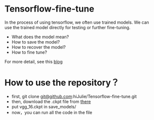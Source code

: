 # Tensorflow-fine-tune
In the process of using tensorflow, we often use trained models. We can use the trained model directly for testing or further fine-tuning.
* What does the model mean?
* How to save the model?
* How to recover the model?
* How to fine tune?

For more detail, see this [blog](https://zhuanlan.zhihu.com/p/53814653)

How to use the repository？
===
* first, git clone git@github.com:hiJulie/Tensorflow-fine-tune.git
* then, download the .ckpt file from [there](http://download.tensorflow.org/models/vgg_16_2016_08_28.tar.gz)
* put vgg_16.ckpt in save_models/
* now，you can run all the code in the file
